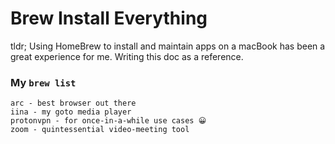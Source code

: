 # Brew Install Everything

tldr; Using HomeBrew to install and maintain apps on a macBook has been a great experience for me.
Writing this doc as a reference.

### My `brew list`

```
arc - best browser out there
iina - my goto media player
protonvpn - for once-in-a-while use cases 😀
zoom - quintessential video-meeting tool
```
